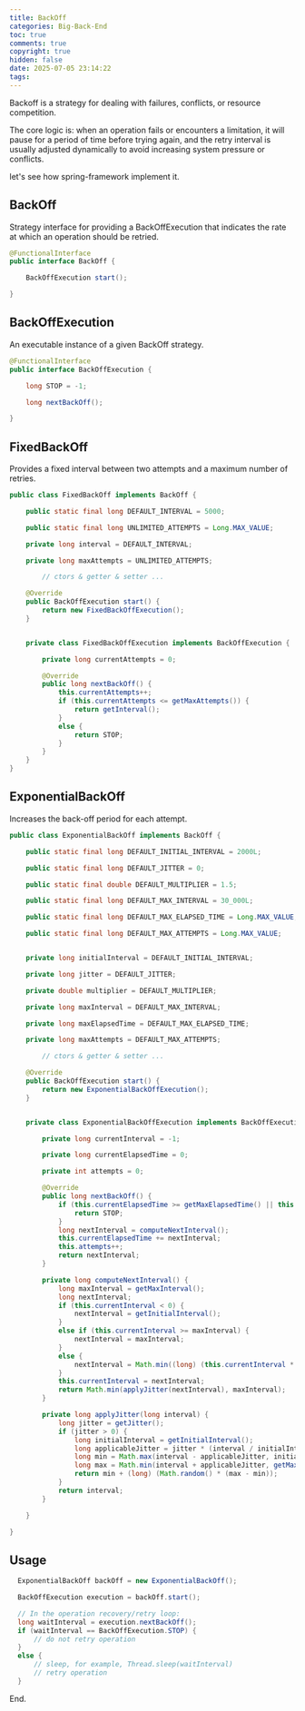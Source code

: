 ```yaml
---
title: BackOff
categories: Big-Back-End
toc: true
comments: true
copyright: true
hidden: false
date: 2025-07-05 23:14:22
tags:
---
```


Backoff is a strategy for dealing with failures, conflicts, or resource competition.

The core logic is: when an operation fails or encounters a limitation, it will pause for a period of time before trying again, and the retry interval is usually adjusted dynamically to avoid increasing system pressure or conflicts.

let's see how spring-framework implement it.

<!--more-->

## BackOff

Strategy interface for providing a BackOffExecution that indicates the rate at which an operation should be retried.

```java
@FunctionalInterface
public interface BackOff {

	BackOffExecution start();

}
```

## BackOffExecution

An executable instance of a given BackOff strategy.

```java
@FunctionalInterface
public interface BackOffExecution {

	long STOP = -1;

	long nextBackOff();

}

```

## FixedBackOff

Provides a fixed interval between two attempts and a maximum number of retries.

```java
public class FixedBackOff implements BackOff {

	public static final long DEFAULT_INTERVAL = 5000;

	public static final long UNLIMITED_ATTEMPTS = Long.MAX_VALUE;

	private long interval = DEFAULT_INTERVAL;

	private long maxAttempts = UNLIMITED_ATTEMPTS;

        // ctors & getter & setter ...

	@Override
	public BackOffExecution start() {
		return new FixedBackOffExecution();
	}


	private class FixedBackOffExecution implements BackOffExecution {

		private long currentAttempts = 0;

		@Override
		public long nextBackOff() {
			this.currentAttempts++;
			if (this.currentAttempts <= getMaxAttempts()) {
				return getInterval();
			}
			else {
				return STOP;
			}
		}
	}
}

```

## ExponentialBackOff

Increases the back-off period for each attempt.

```java
public class ExponentialBackOff implements BackOff {

	public static final long DEFAULT_INITIAL_INTERVAL = 2000L;

	public static final long DEFAULT_JITTER = 0;

	public static final double DEFAULT_MULTIPLIER = 1.5;

	public static final long DEFAULT_MAX_INTERVAL = 30_000L;

	public static final long DEFAULT_MAX_ELAPSED_TIME = Long.MAX_VALUE;

	public static final long DEFAULT_MAX_ATTEMPTS = Long.MAX_VALUE;


	private long initialInterval = DEFAULT_INITIAL_INTERVAL;

	private long jitter = DEFAULT_JITTER;

	private double multiplier = DEFAULT_MULTIPLIER;

	private long maxInterval = DEFAULT_MAX_INTERVAL;

	private long maxElapsedTime = DEFAULT_MAX_ELAPSED_TIME;

	private long maxAttempts = DEFAULT_MAX_ATTEMPTS;

        // ctors & getter & setter ...

	@Override
	public BackOffExecution start() {
		return new ExponentialBackOffExecution();
	}


	private class ExponentialBackOffExecution implements BackOffExecution {

		private long currentInterval = -1;

		private long currentElapsedTime = 0;

		private int attempts = 0;

		@Override
		public long nextBackOff() {
			if (this.currentElapsedTime >= getMaxElapsedTime() || this.attempts >= getMaxAttempts()) {
				return STOP;
			}
			long nextInterval = computeNextInterval();
			this.currentElapsedTime += nextInterval;
			this.attempts++;
			return nextInterval;
		}

		private long computeNextInterval() {
			long maxInterval = getMaxInterval();
			long nextInterval;
			if (this.currentInterval < 0) {
				nextInterval = getInitialInterval();
			}
			else if (this.currentInterval >= maxInterval) {
				nextInterval = maxInterval;
			}
			else {
				nextInterval = Math.min((long) (this.currentInterval * getMultiplier()), maxInterval);
			}
			this.currentInterval = nextInterval;
			return Math.min(applyJitter(nextInterval), maxInterval);
		}

		private long applyJitter(long interval) {
			long jitter = getJitter();
			if (jitter > 0) {
				long initialInterval = getInitialInterval();
				long applicableJitter = jitter * (interval / initialInterval);
				long min = Math.max(interval - applicableJitter, initialInterval);
				long max = Math.min(interval + applicableJitter, getMaxInterval());
				return min + (long) (Math.random() * (max - min));
			}
			return interval;
		}

	}

}

```

## Usage

```java
  ExponentialBackOff backOff = new ExponentialBackOff();

  BackOffExecution execution = backOff.start();

  // In the operation recovery/retry loop:
  long waitInterval = execution.nextBackOff();
  if (waitInterval == BackOffExecution.STOP) {
      // do not retry operation
  }
  else {
      // sleep, for example, Thread.sleep(waitInterval)
      // retry operation
  }
```

End.